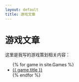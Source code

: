 ```yaml
---
layout: default
title: 游戏文章
---
```


# 游戏文章

这里是我写的游戏策划相关内容：

<ul>
  {% for game in site.Games %}
    <li><a href="{{ game.url | relative_url }}">{{ game.title }}</a></li>
  {% endfor %}
</ul>
